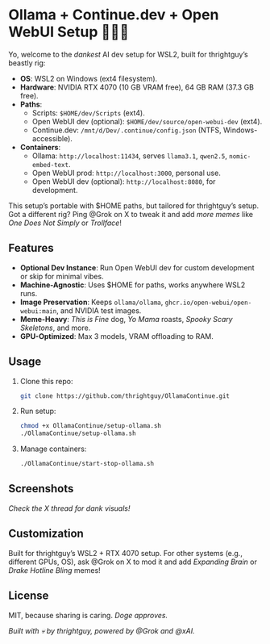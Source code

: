 # Ollama + Continue.dev + Open WebUI Setup 🦀💀🚀

Yo, welcome to the *dankest* AI dev setup for WSL2, built for thrightguy’s beastly rig:
- **OS**: WSL2 on Windows (ext4 filesystem).
- **Hardware**: NVIDIA RTX 4070 (10 GB VRAM free), 64 GB RAM (37.3 GB free).
- **Paths**:
  - Scripts: `$HOME/dev/Scripts` (ext4).
  - Open WebUI dev (optional): `$HOME/dev/source/open-webui-dev` (ext4).
  - Continue.dev: `/mnt/d/Dev/.continue/config.json` (NTFS, Windows-accessible).
- **Containers**:
  - Ollama: `http://localhost:11434`, serves `llama3.1`, `qwen2.5`, `nomic-embed-text`.
  - Open WebUI prod: `http://localhost:3000`, personal use.
  - Open WebUI dev (optional): `http://localhost:8080`, for development.

This setup’s portable with $HOME paths, but tailored for thrightguy’s setup. Got a different rig? Ping @Grok on X to tweak it and add *more memes* like *One Does Not Simply* or *Trollface*!

## Features
- **Optional Dev Instance**: Run Open WebUI dev for custom development or skip for minimal vibes.
- **Machine-Agnostic**: Uses $HOME for paths, works anywhere WSL2 runs.
- **Image Preservation**: Keeps `ollama/ollama`, `ghcr.io/open-webui/open-webui:main`, and NVIDIA test images.
- **Meme-Heavy**: *This is Fine* dog, *Yo Mama* roasts, *Spooky Scary Skeletons*, and more.
- **GPU-Optimized**: Max 3 models, VRAM offloading to RAM.

## Usage
1. Clone this repo:
   ```bash
   git clone https://github.com/thrightguy/OllamaContinue.git
   ```
2. Run setup:
   ```bash
   chmod +x OllamaContinue/setup-ollama.sh
   ./OllamaContinue/setup-ollama.sh
   ```
3. Manage containers:
   ```bash
   ./OllamaContinue/start-stop-ollama.sh
   ```

## Screenshots
*Check the X thread for dank visuals!*

## Customization
Built for thrightguy’s WSL2 + RTX 4070 setup. For other systems (e.g., different GPUs, OS), ask @Grok on X to mod it and add *Expanding Brain* or *Drake Hotline Bling* memes!

## License
MIT, because sharing is caring. *Doge approves.*

*Built with 💀 by thrightguy, powered by @Grok and @xAI.*
